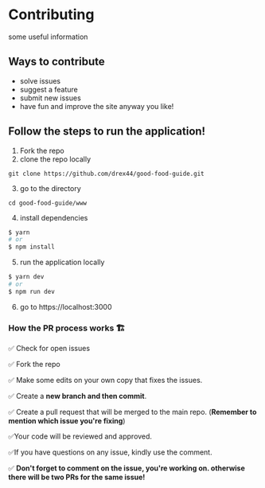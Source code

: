 # Contributing

some useful information

## Ways to contribute

- solve issues
- suggest a feature
- submit new issues
- have fun and improve the site anyway you like!

## Follow the steps to run the application!

1. Fork the repo
2. clone the repo locally

```
git clone https://github.com/drex44/good-food-guide.git
```

3. go to the directory

```
cd good-food-guide/www
```

4. install dependencies

```bash
$ yarn
# or
$ npm install
```

5. run the application locally

```bash
$ yarn dev
# or
$ npm run dev
```

6. go to https://localhost:3000

### How the PR process works :building_construction:

:white_check_mark:
Check for open issues

:white_check_mark:
Fork the repo

:white_check_mark:
Make some edits on your own copy that fixes the issues.

:white_check_mark:
Create a **new branch and then commit**.

:white_check_mark:
Create a pull request that will be merged to the main repo.
(**Remember to mention which issue you're fixing**)

:white_check_mark:Your code will be reviewed and approved.

:white_check_mark:If you have questions on any issue, kindly use the comment.

:white_check_mark: **Don't forget to comment on the issue, you're working on. otherwise there will be two PRs for the same issue!**
